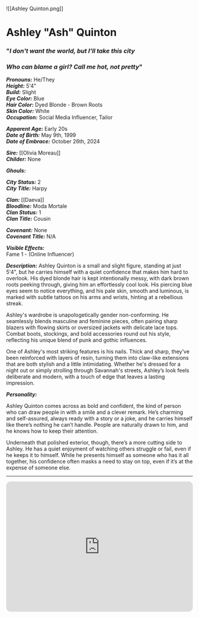 ![[Ashley Quinton.png]]
# Ashley "Ash" Quinton
### "*I don't want the world, but I'll take this city*
### *Who can blame a girl? Call me hot, not pretty*"

***Pronouns:*** He/They  
***Height:*** 5'4"  
***Build:*** Slight  
***Eye Color:*** Blue  
***Hair Color:*** Dyed Blonde - Brown Roots  
***Skin Color:*** White  
***Occupation:*** Social Media Influencer, Tailor  

***Apparent Age:*** Early 20s  
***Date of Birth:*** May 9th, 1999  
***Date of Embrace:*** October 26th, 2024  

***Sire:*** [[Olivia Moreau]]  
***Childer:*** None  

***Ghouls:***  

***City Status:*** 2  
***City Title:*** Harpy  

***Clan:*** [[Daeva]]  
***Bloodline:*** Moda Mortale  
***Clan Status:*** 1  
***Clan Title:*** Cousin  

***Covenant:*** None  
***Covenant Title:*** N/A  

***Visible Effects:***  
Fame 1 - (Online Influencer)  

***Description:***
Ashley Quinton is a small and slight figure, standing at just 5'4", but he carries himself with a quiet confidence that makes him hard to overlook. His dyed blonde hair is kept intentionally messy, with dark brown roots peeking through, giving him an effortlessly cool look. His piercing blue eyes seem to notice everything, and his pale skin, smooth and luminous, is marked with subtle tattoos on his arms and wrists, hinting at a rebellious streak.

Ashley's wardrobe is unapologetically gender non-conforming. He seamlessly blends masculine and feminine pieces, often pairing sharp blazers with flowing skirts or oversized jackets with delicate lace tops. Combat boots, stockings, and bold accessories round out his style, reflecting his unique blend of punk and gothic influences.

One of Ashley's most striking features is his nails. Thick and sharp, they’ve been reinforced with layers of resin, turning them into claw-like extensions that are both stylish and a little intimidating. Whether he's dressed for a night out or simply strolling through Savannah's streets, Ashley’s look feels deliberate and modern, with a touch of edge that leaves a lasting impression.


***Personality:***

Ashley Quinton comes across as bold and confident, the kind of person who can draw people in with a smile and a clever remark. He’s charming and self-assured, always ready with a story or a joke, and he carries himself like there’s nothing he can’t handle. People are naturally drawn to him, and he knows how to keep their attention.

Underneath that polished exterior, though, there’s a more cutting side to Ashley. He has a quiet enjoyment of watching others struggle or fail, even if he keeps it to himself. While he presents himself as someone who has it all together, his confidence often masks a need to stay on top, even if it’s at the expense of someone else.

---

<iframe style="border-radius:12px" src="https://open.spotify.com/embed/playlist/4WwD5wepvgbDBp5P58i4Zj?utm_source=generator" width="100%" height="352" frameBorder="0" allowfullscreen="" allow="autoplay; clipboard-write; encrypted-media; fullscreen; picture-in-picture" loading="lazy"></iframe>  